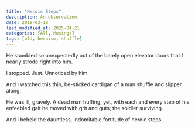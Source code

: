 ```yaml
---
title: "Heroic Steps"
description: An observation.
date: 2018-03-18
last_modified_at: 2025-04-21
categories: [All, Musings]
tags: [old, heroism, shuffle]
---
```


He stumbled so unexpectedly out of the barely open elevator doors that I nearly strode right into him.

I stopped. Just. Unnoticed by him.

And I watched this thin, be-sticked cardigan of a man shuffle and slipper along. 

He was ill, gravely. A dead man huffing; 
yet, with each and every step of his enfeebled gait 
he moved with grit and guts;
the soldier surviving. 

And I beheld the dauntless, indomitable fortitude of heroic steps.
